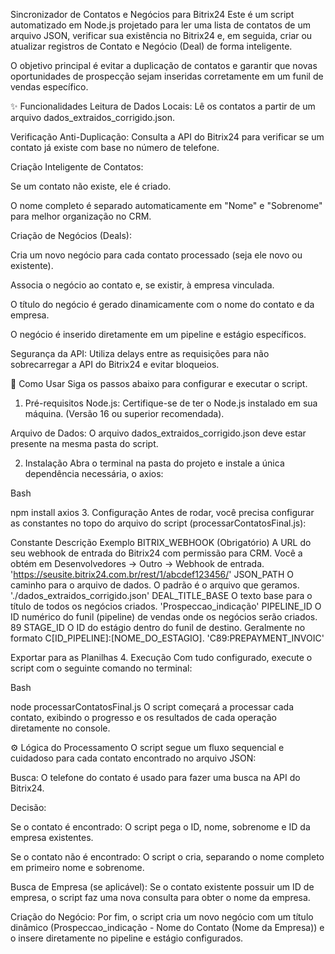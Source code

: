 Sincronizador de Contatos e Negócios para Bitrix24
Este é um script automatizado em Node.js projetado para ler uma lista de contatos de um arquivo JSON, verificar sua existência no Bitrix24 e, em seguida, criar ou atualizar registros de Contato e Negócio (Deal) de forma inteligente.

O objetivo principal é evitar a duplicação de contatos e garantir que novas oportunidades de prospecção sejam inseridas corretamente em um funil de vendas específico.

✨ Funcionalidades
Leitura de Dados Locais: Lê os contatos a partir de um arquivo dados_extraidos_corrigido.json.

Verificação Anti-Duplicação: Consulta a API do Bitrix24 para verificar se um contato já existe com base no número de telefone.

Criação Inteligente de Contatos:

Se um contato não existe, ele é criado.

O nome completo é separado automaticamente em "Nome" e "Sobrenome" para melhor organização no CRM.

Criação de Negócios (Deals):

Cria um novo negócio para cada contato processado (seja ele novo ou existente).

Associa o negócio ao contato e, se existir, à empresa vinculada.

O título do negócio é gerado dinamicamente com o nome do contato e da empresa.

O negócio é inserido diretamente em um pipeline e estágio específicos.

Segurança da API: Utiliza delays entre as requisições para não sobrecarregar a API do Bitrix24 e evitar bloqueios.

🚀 Como Usar
Siga os passos abaixo para configurar e executar o script.

1. Pré-requisitos
Node.js: Certifique-se de ter o Node.js instalado em sua máquina. (Versão 16 ou superior recomendada).

Arquivo de Dados: O arquivo dados_extraidos_corrigido.json deve estar presente na mesma pasta do script.

2. Instalação
Abra o terminal na pasta do projeto e instale a única dependência necessária, o axios:

Bash

npm install axios
3. Configuração
Antes de rodar, você precisa configurar as constantes no topo do arquivo do script (processarContatosFinal.js):

Constante	Descrição	Exemplo
BITRIX_WEBHOOK	(Obrigatório) A URL do seu webhook de entrada do Bitrix24 com permissão para CRM. Você a obtém em Desenvolvedores -> Outro -> Webhook de entrada.	'https://seusite.bitrix24.com.br/rest/1/abcdef123456/'
JSON_PATH	O caminho para o arquivo de dados. O padrão é o arquivo que geramos.	'./dados_extraidos_corrigido.json'
DEAL_TITLE_BASE	O texto base para o título de todos os negócios criados.	'Prospeccao_indicação'
PIPELINE_ID	O ID numérico do funil (pipeline) de vendas onde os negócios serão criados.	89
STAGE_ID	O ID do estágio dentro do funil de destino. Geralmente no formato C[ID_PIPELINE]:[NOME_DO_ESTAGIO].	'C89:PREPAYMENT_INVOIC'

Exportar para as Planilhas
4. Execução
Com tudo configurado, execute o script com o seguinte comando no terminal:

Bash

node processarContatosFinal.js
O script começará a processar cada contato, exibindo o progresso e os resultados de cada operação diretamente no console.

⚙️ Lógica do Processamento
O script segue um fluxo sequencial e cuidadoso para cada contato encontrado no arquivo JSON:

Busca: O telefone do contato é usado para fazer uma busca na API do Bitrix24.

Decisão:

Se o contato é encontrado: O script pega o ID, nome, sobrenome e ID da empresa existentes.

Se o contato não é encontrado: O script o cria, separando o nome completo em primeiro nome e sobrenome.

Busca de Empresa (se aplicável): Se o contato existente possuir um ID de empresa, o script faz uma nova consulta para obter o nome da empresa.

Criação do Negócio: Por fim, o script cria um novo negócio com um título dinâmico (Prospeccao_indicação - Nome do Contato (Nome da Empresa)) e o insere diretamente no pipeline e estágio configurados.
